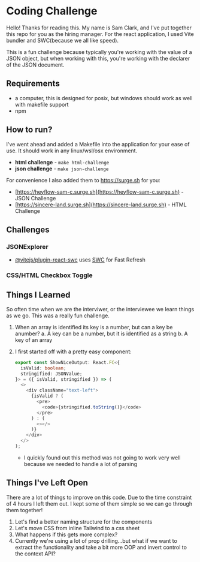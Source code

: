 # Coding Challenge

Hello! Thanks for reading this. My name is Sam Clark, and I've put together this repo for you as the hiring manager. For the react application, I used Vite bundler and SWC(because we all like speed).

This is a fun challenge because typically you're working with the value of a JSON object, but when working with this, you're working with the declarer of the JSON document.

## Requirements

- a computer, this is designed for posix, but windows should work as well with makefile support
- npm

## How to run?

I've went ahead and added a Makefile into the application for your ease of use. It should work in any linux/wsl/osx environment.

- **html challenge** - `make html-challenge`
- **json challenge** - `make json-challenge`

For convenience I also added them to <https://surge.sh> for you:

- [https://heyflow-sam-c.surge.sh](https://heyflow-sam-c.surge.sh) - JSON Challenge
- [https://sincere-land.surge.sh](https://sincere-land.surge.sh) - HTML Challenge

## Challenges

### JSONExplorer

- [@vitejs/plugin-react-swc](https://github.com/vitejs/vite-plugin-react-swc) uses [SWC](https://swc.rs/) for Fast Refresh

### CSS/HTML Checkbox Toggle

## Things I Learned

So often time when we are the interviwer, or the interviewee we learn things as we go. This was a really fun challenge.

1. When an array is identified its key is a number, but can a key be anumber?
   a. A key can be a number, but it is identified as a string
   b. A key of an array
2. I first started off with a pretty easy component:

   ```typescript
   export const ShowNiceOutput: React.FC<{
     isValid: boolean;
     stringified: JSONValue;
   }> = ({ isValid, stringified }) => (
     <>
       <div className="text-left">
         {isValid ? (
           <pre>
             <code>{stringified.toString()}</code>
           </pre>
         ) : (
           <></>
         )}
       </div>
     </>
   );
   ```

   - I quickly found out this method was not going to work very well because we needed to handle a lot of parsing

## Things I've Left Open

There are a lot of things to improve on this code. Due to the time constraint of 4 hours I left them out. I kept some of them simple so we can go through them together!

1. Let's find a better naming structure for the components
2. Let's move CSS from inline Tailwind to a css sheet
3. What happens if this gets more complex?
4. Currently we're using a lot of prop drilling...but what if we want to extract the functionality and take a bit more OOP and invert control to the context API?
